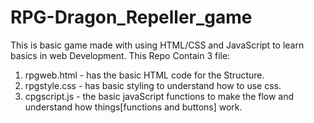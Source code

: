# RPG-Dragon_Repeller_game
This is basic game made with using HTML/CSS and JavaScript to learn basics in web Development.
This Repo Contain 3 file:

1. rpgweb.html - has the basic HTML code for the Structure.
2. rpgstyle.css - has basic styling to understand how to use css.
3. cpgscript.js - the basic javaScript functions to make the flow and understand how things[functions and buttons] work.
